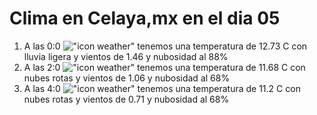 # Clima en Celaya,mx en el dia 05

1. A las 0:0 !["icon weather"](http://openweathermap.org/img/w/10n.png) tenemos una temperatura de 12.73 C con lluvia ligera y  vientos de 1.46 y nubosidad al 88%
1. A las 2:0 !["icon weather"](http://openweathermap.org/img/w/04n.png) tenemos una temperatura de 11.68 C con nubes rotas y  vientos de 1.06 y nubosidad al 68%
1. A las 4:0 !["icon weather"](http://openweathermap.org/img/w/04n.png) tenemos una temperatura de 11.2 C con nubes rotas y  vientos de 0.71 y nubosidad al 68%
